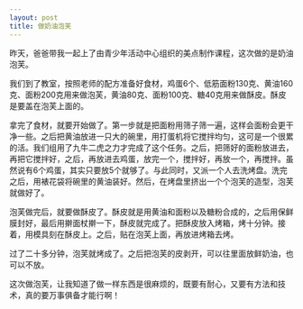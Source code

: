 ```yaml
---
layout: post
title: 做奶油泡芙
---
```



昨天，爸爸带我一起上了由青少年活动中心组织的美点制作课程，这次做的是奶油泡芙。

我们到了教室，按照老师的配方准备好食材，鸡蛋6个、低筋面粉130克、黄油160克、面粉200克用来做泡芙，黄油80克、面粉100克、糖40克用来做酥皮。酥皮是要盖在泡芙上面的。

拿完了食材，就要开始做了。第一步就是把面粉用筛子筛一遍，这样会面粉会更干净一些。之后把黄油放进一只大的碗里，用打蛋机将它搅拌均匀，这可是一个很累的活。我们组用了九牛二虎之力才完成了这个任务。之后，把筛好的面粉放进去，再把它搅拌好，之后，再放进去鸡蛋，放完一个，搅拌好，再放一个，再搅拌。虽然说有6个鸡蛋，其实只要放5个就够了。与此同时，又派一个人去洗烤盘。洗完之后，用裱花袋将碗里的黄油装好。然后，在烤盘里挤出一个个泡芙的造型，泡芙就做好了。

泡芙做完后，就要做酥皮了。酥皮就是用黄油和面粉以及糖粉合成的，之后用保鲜膜封好，最后用擀面杖擀一下，酥皮就完成了。把酥皮放入烤箱，烤十分钟。接着，用模具刻在酥皮上。之后，贴在泡芙上面，再放进烤箱去烤。

过了二十多分钟，泡芙就烤成了。之后把泡芙的皮剥开，可以往里面放鲜奶油，也可以不放。

这次做泡芙，让我知道了做一样东西是很麻烦的，既要有耐心，又要有方法和技术，真的要万事俱备才能行啊！

